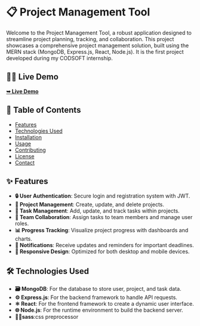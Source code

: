 # 📋 Project Management Tool

Welcome to the Project Management Tool, a robust application designed to streamline project planning, tracking, and collaboration. This project showcases a comprehensive project management solution, built using the MERN stack (MongoDB, Express.js, React, Node.js). It is the first project developed during my CODSOFT internship.

## 🚀🌐 Live Demo
 <a href="https://codsoft-project-management-tool-v2.onrender.com/"><strong>➥ Live Demo</strong></a>


## 📑 Table of Contents

- [Features](#features)
- [Technologies Used](#technologies-used)
- [Installation](#installation)
- [Usage](#usage)
- [Contributing](#contributing)
- [License](#license)
- [Contact](#contact)

## ✨ Features

- **🔒 User Authentication**: Secure login and registration system with JWT.
- **📁 Project Management**: Create, update, and delete projects.
- **📝 Task Management**: Add, update, and track tasks within projects.
- **👥 Team Collaboration**: Assign tasks to team members and manage user roles.
- **📊 Progress Tracking**: Visualize project progress with dashboards and charts.
- **🔔 Notifications**: Receive updates and reminders for important deadlines.
- **📱 Responsive Design**: Optimized for both desktop and mobile devices.

## 🛠 Technologies Used

- **🗃 MongoDB**: For the database to store user, project, and task data.
- **⚙️ Express.js**: For the backend framework to handle API requests.
- **⚛️ React**: For the frontend framework to create a dynamic user interface.
- **🌐 Node.js**: For the runtime environment to build the backend server.
- **💁‍♀️sass**:css preprocessor
